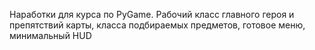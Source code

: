 Наработки для курса по PyGame. Рабочий класс главного героя и препятствий карты, класса подбираемых предметов, готовое меню, минимальный HUD
